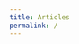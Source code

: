 ```yaml
---
title: Articles
permalink: /
---
```


<div id="map"></div>

<script>

var map = L.map('map',{zoomAnimation:0,noWrap:1})
          .setView([46.6, 2.1], 6)
          .addLayer(new L.tileLayer('http://{s}.basemaps.cartocdn.com/light_nolabels/{z}/{x}/{y}.png',{
            subdomains: 'abcd',
            detectRetina: true,
            minZoom: 6,
            maxZoom: 13
          }));

function draw(file, cl){
  var svg = d3.select(map.getPanes().overlayPane)
             .append("svg").attr("class", cl),
      g = svg.append("g");

  d3.json(file, function(collection) {
    if (collection.type === "Topology") {
      for (key in collection.objects) {
        collection = topojson.feature(collection, collection.objects[key]);
      }}
      path = d3.geo.path().projection(d3.geo.transform({point: project}));

      var p = g.selectAll("path")
                     .data(collection.features)
                     .enter().append("path");

      map.on("viewreset", reset);
      reset();

      function reset() {
        var bounds = path.bounds(collection),
        topLeft = bounds[0],
        bottomRight = bounds[1];

        svg .attr("width", bottomRight[0] - topLeft[0])
            .attr("height", bottomRight[1] - topLeft[1])
            .style("left", topLeft[0] + "px")
            .style("top", topLeft[1] + "px");

        g.attr("transform","translate("+-topLeft[0]+","+-topLeft[1]+")");
        p.attr("d", path).attr("class", cl);
      }

      function project(x,y) {
        var point = map.latLngToLayerPoint(new L.LatLng(y, x));
        this.stream.point(point.x, point.y);}
    });
};

draw("data/geo/topo/cantons.json","communes");
draw("data/geo/topo/departements.json","departements");

</script>
